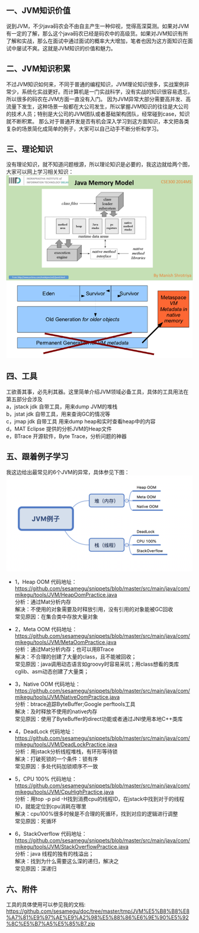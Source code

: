 
## 一、JVM知识价值
说到JVM，不少java码农会不由自主产生一种仰视，觉得高深莫测。如果对JVM有一定的了解，那么这个java码农已经是码农中的高级货。如果对JVM知识有所了解和实战，那么在面试中通过面试的概率大大增加，笔者也因为这方面知识在面试中屡试不爽。这就是JVM知识的价值和魅力。


## 二、JVM知识积累
不过JVM知识如何来，不同于普通的编程知识，JVM理论知识很多，实战案例非常少，系统化实战更好。而计算机是一门实战科学，没有实战的知识很容易遗忘，所以很多的码农在JVM方面一直没有入门。
因为JVM异常大部分需要高并发、高流量下发生，这种场景一般都在大公司发生，所以掌握JVM知识的往往是大公司的技术人员；特别是大公司的JVM团队或者基础架构团队，经常碰到case，知识就不断积累。
那么对于普通开发是否有机会深入学习到这方面知识，本文把各类复杂的场景简化成简单的例子，大家可以自己动手不断分析和学习。

## 三、理论知识
没有理论知识，就不知道问题根源，所以理论知识是必要的，我这边就给两个图，大家可以网上学习相关知识：
![image](https://github.com/sesamegu/doc/blob/master/tmp/JMM.png?raw=true)
![image](https://github.com/sesamegu/doc/blob/master/tmp/J8.png?raw=true)

## 四、工具
工欲善其事，必先利其器。这里简单介绍JVM领域必备工具，具体的工具用法在第五部分会涉及<br/>
a，jstack   jdk 自带工具，用来dump JVM的堆栈 <br/>
b，jstat jdk 自带工具，用来查询GC的情况等<br/>
c，jmap jdk 自带工具  用来dump heap和实时查看heap中的内容<br/>
d，MAT  Eclipse 提供的分析JVM的Heap文件<br/>
e，BTrace 开源软件，Byte Trace，分析问题的神器<br/>

## 五、跟着例子学习
我这边给出最常见的6个JVM的异常，具体参见下图：
![image](https://github.com/sesamegu/doc/blob/master/tmp/企业微信截图_fbf7b5e0-ca49-41df-92a7-775ce765878a.png?raw=true)
* 1，Heap OOM
代码地址：https://github.com/sesamegu/snippets/blob/master/src/main/java/com/mikegu/tools/JVM/HeapOomPractice.java <br/>
分析：通过Mat分析内存 <br/>
解决：不使用的对象需要及时释放引用，没有引用的对象能被GC回收 <br/>
常见原因：在集合类中存放大量对象 <br/>

* 2，Meta OOM
代码地址：https://github.com/sesamegu/snippets/blob/master/src/main/java/com/mikegu/tools/JVM/MetaOomPractice.java <br/>
分析：通过Mat分析内存；也可以用BTrace <br/>
解决：不合理的创建了大量的class，且不能被回收； <br/>
常见原因：java调用动态语言如groovy时容易采坑；用class想看的类库cglib、asm动态创建了大量类； <br/>

* 3，Native OOM
代码地址：https://github.com/sesamegu/snippets/blob/master/src/main/java/com/mikegu/tools/JVM/NativeOomPractice.java <br/>
分析：btrace追踪ByteBuffer;Google perftools工具  <br/>
解决：及时释放不使用的native内存 <br/>
常见原因：使用了ByteBuffer的direct功能或者通过JNI使用本地C++类库 <br/>

* 4，DeadLock
代码地址：https://github.com/sesamegu/snippets/blob/master/src/main/java/com/mikegu/tools/JVM/DeadLockPractice.java <br/>
分析：用jstack分析线程堆栈，有环形等待锁 <br/>
解决：打破死锁的一个条件：锁有序 <br/>
常见原因：多处代码加锁顺序不一致 <br/>

* 5，CPU 100%
代码地址：https://github.com/sesamegu/snippets/blob/master/src/main/java/com/mikegu/tools/JVM/CpuHighPractice.java <br/>
分析：用top -p pid -H找到消费cpu的线程ID，在jstack中找到对于的线程ID，就能定位到cpu消耗在哪里 <br/>
解决：cpu100%很多时候是不合理的死循环，找到对应的逻辑进行调整 <br/>
常见原因：死循环 <br/>

* 6，StackOverflow
代码地址：https://github.com/sesamegu/snippets/blob/master/src/main/java/com/mikegu/tools/JVM/StackOverflowPractice.java <br/>
分析：java 线程的独有的栈溢出； <br/>
解决：找到为什么需要这么深的递归，解决之 <br/>
常见原因：深递归 <br/>

## 六、附件
工具的具体使用可以参见我的文档:
https://github.com/sesamegu/doc/tree/master/tmp/JVM%E5%B8%B8%E8%A7%81%E9%97%AE%E9%A2%98%E5%88%86%E6%9E%90%E5%92%8C%E5%B7%A5%E5%85%B7.zip

